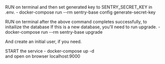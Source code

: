 RUN on terminal and then set generated key to SENTRY_SECRET_KEY in .env.
    - docker-compose run --rm sentry-base config generate-secret-key

RUN on terminal after the above command completes successfully, to initailize the database
If this is a new database, you'll need to run upgrade.
    - docker-compose run --rm sentry-base upgrade
    
And create an initial user, if you need.

START the service
    - docker-compose up -d    
and open on browser localhost:9000